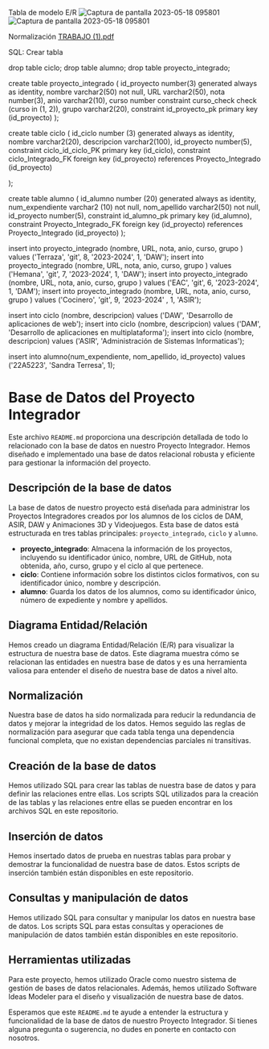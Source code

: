 Tabla de modelo E/R
![Captura de pantalla 2023-05-18 095801](https://github.com/ddrojovillalba/ProyectoIntegrador/assets/118363138/f4b8b876-a90f-49e8-8128-2de4b4cb6ba8)
![Captura de pantalla 2023-05-18 095801](https://github.com/ddrojovillalba/ProyectoIntegrador/assets/118363138/803b94d3-2cef-4462-bd25-40118d00d48e)

Normalización
[TRABAJO (1).pdf](https://github.com/ddrojovillalba/ProyectoIntegrador/files/11331213/TRABAJO.1.pdf)

SQL: Crear tabla 

drop table ciclo;
drop table alumno;
drop table proyecto_integrado; 

create table proyecto_integrado (
    id_proyecto number(3) generated always as identity, 
    nombre varchar2(50) not null, 
    URL varchar2(50), 
    nota number(3), 
    anio varchar2(10), 
    curso number constraint curso_check check (curso in (1, 2)), 
    grupo varchar2(20), 
    constraint id_proyecto_pk primary key (id_proyecto) 
);

create table ciclo (
    id_ciclo number (3) generated always as identity, 
    nombre varchar2(20),
    descripcion varchar2(100),
    id_proyecto number(5),
    constraint ciclo_id_ciclo_PK primary key (id_ciclo),
    constraint ciclo_Integrado_FK foreign key (id_proyecto) references Proyecto_Integrado (id_proyecto)

);

create table alumno (
    id_alumno number (20) generated always as identity, 
    num_expendiente varchar2 (10) not null, 
    nom_apellido varchar2(50) not null, 
    id_proyecto number(5),
    constraint id_alumno_pk primary key (id_alumno),
    constraint Proyecto_Integrado_FK foreign key (id_proyecto) references Proyecto_Integrado (id_proyecto)
);

insert into proyecto_integrado (nombre, URL, nota, anio, curso, grupo ) values ('Terraza', 'git', 8, '2023-2024', 1, 'DAW'); 
insert into proyecto_integrado (nombre, URL, nota, anio, curso, grupo ) values ('Hemana', 'git', 7, '2023-2024', 1, 'DAW');
insert into proyecto_integrado (nombre, URL, nota, anio, curso, grupo ) values ('EAC', 'git', 6, '2023-2024', 1, 'DAM');
insert into proyecto_integrado (nombre, URL, nota, anio, curso, grupo ) values ('Cocinero', 'git', 9, '2023-2024' , 1, 'ASIR');

insert into ciclo (nombre, descripcion) values ('DAW', 'Desarrollo de aplicaciones de web');
insert into ciclo (nombre, descripcion) values ('DAM', 'Desarrollo de aplicaciones en multiplataforma');
insert into ciclo (nombre, descripcion) values ('ASIR', 'Administración de Sistemas Informaticas');

insert into alumno(num_expendiente, nom_apellido, id_proyecto) values ('22A5223', 'Sandra Terresa', 1);

# Base de Datos del Proyecto Integrador

Este archivo `README.md` proporciona una descripción detallada de todo lo relacionado con la base de datos en nuestro Proyecto Integrador. Hemos diseñado e implementado una base de datos relacional robusta y eficiente para gestionar la información del proyecto.

## Descripción de la base de datos

La base de datos de nuestro proyecto está diseñada para administrar los Proyectos Integradores creados por los alumnos de los ciclos de DAM, ASIR, DAW y Animaciones 3D y Videojuegos. Esta base de datos está estructurada en tres tablas principales: `proyecto_integrado`, `ciclo` y `alumno`.

- **proyecto_integrado**: Almacena la información de los proyectos, incluyendo su identificador único, nombre, URL de GitHub, nota obtenida, año, curso, grupo y el ciclo al que pertenece.
- **ciclo**: Contiene información sobre los distintos ciclos formativos, con su identificador único, nombre y descripción.
- **alumno**: Guarda los datos de los alumnos, como su identificador único, número de expediente y nombre y apellidos.

## Diagrama Entidad/Relación

Hemos creado un diagrama Entidad/Relación (E/R) para visualizar la estructura de nuestra base de datos. Este diagrama muestra cómo se relacionan las entidades en nuestra base de datos y es una herramienta valiosa para entender el diseño de nuestra base de datos a nivel alto.

## Normalización

Nuestra base de datos ha sido normalizada para reducir la redundancia de datos y mejorar la integridad de los datos. Hemos seguido las reglas de normalización para asegurar que cada tabla tenga una dependencia funcional completa, que no existan dependencias parciales ni transitivas.

## Creación de la base de datos

Hemos utilizado SQL para crear las tablas de nuestra base de datos y para definir las relaciones entre ellas. Los scripts SQL utilizados para la creación de las tablas y las relaciones entre ellas se pueden encontrar en los archivos SQL en este repositorio.

## Inserción de datos

Hemos insertado datos de prueba en nuestras tablas para probar y demostrar la funcionalidad de nuestra base de datos. Estos scripts de inserción también están disponibles en este repositorio.

## Consultas y manipulación de datos

Hemos utilizado SQL para consultar y manipular los datos en nuestra base de datos. Los scripts SQL para estas consultas y operaciones de manipulación de datos también están disponibles en este repositorio.

## Herramientas utilizadas

Para este proyecto, hemos utilizado Oracle como nuestro sistema de gestión de bases de datos relacionales. Además, hemos utilizado Software Ideas Modeler para el diseño y visualización de nuestra base de datos.

Esperamos que este `README.md` te ayude a entender la estructura y funcionalidad de la base de datos de nuestro Proyecto Integrador. Si tienes alguna pregunta o sugerencia, no dudes en ponerte en contacto con nosotros.

